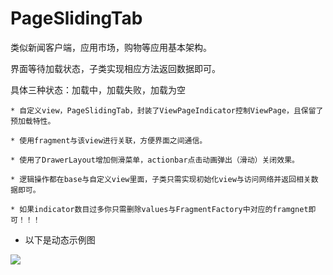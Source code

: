 # PageSlidingTab

类似新闻客户端，应用市场，购物等应用基本架构。

界面等待加载状态，子类实现相应方法返回数据即可。

具体三种状态：加载中，加载失败，加载为空

    * 自定义view，PageSlidingTab，封装了ViewPageIndicator控制ViewPage，且保留了预加载特性。
  
    * 使用fragment与该view进行关联，方便界面之间通信。
  
    * 使用了DrawerLayout增加侧滑菜单，actionbar点击动画弹出（滑动）关闭效果。
  
    * 逻辑操作都在base与自定义view里面，子类只需实现初始化view与访问网络并返回相关数据即可。
  
    * 如果indicator数目过多你只需删除values与FragmentFactory中对应的framgnet即可！！！

* 以下是动态示例图

![](https://github.com/Qiang3570/PageSlidingTab/blob/master/sample.gif)
